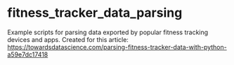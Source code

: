 # fitness_tracker_data_parsing
Example scripts for parsing data exported by popular fitness tracking devices and apps. Created for this article: https://towardsdatascience.com/parsing-fitness-tracker-data-with-python-a59e7dc17418

